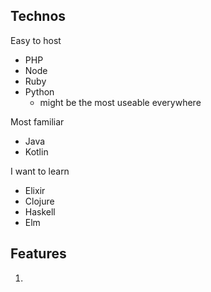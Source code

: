 ## Technos

Easy to host

- PHP
- Node
- Ruby
- Python
    - might be the most useable everywhere

Most familiar

- Java
- Kotlin

I want to learn

- Elixir
- Clojure
- Haskell
- Elm

## Features

1. 